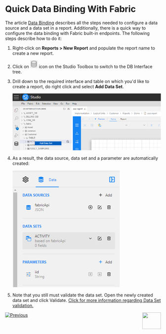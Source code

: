 <web>

# Quick Data Binding With Fabric

The article [Data Binding](03_data_binding.md) describes all the steps needed to configure a data source and a data set in a report. Additionally, there is a quick way to configure the data binding with Fabric built-in endpoints. The following steps describe how to do it:

1. Right-click on **Reports > New Report** and populate the report name to create a new report.

2. Click on <img src="images/db_interface_icon.png" style="zoom:80%;" /> icon on the Studio Toolbox to switch to the DB Interface tree.

3. Drill down to the required interface and table on which you'd like to create a report, do right click and select **Add Data Set**. 

   ![](images/05_add_data_set.png)

4. As a result, the data source, data set and a parameter are automatically created:

   ![](images/05_data_binding.png)

5. Note that you still must validate the data set. Open the newly created data set and click Validate. [Click for more information regarding Data Set validation.](03_data_binding.md#data-set-validation)





 [![Previous](/articles/images/Previous.png)](04_parameters_creation.md)[<img align="right" width="60" height="54" src="/articles/images/Next.png">](06_design_report_layout.md)

</web>

